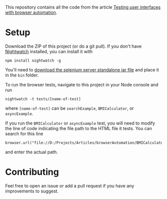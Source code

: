 This repository contains all the code from the article [Testing user interfaces with browser automation](http://tutorials.pluralsight.com/front-end-javascript/testing-user-interfaces-with-browser-automation).

# Setup

Download the ZIP of this project (or do a git pull). If you don't have [Nightwatch](http://nightwatchjs.org/) installed, you can install it with

    npm install nightwatch -g
    
You'll need to [download the selenium server standalone jar file](http://selenium-release.storage.googleapis.com/2.53/selenium-server-standalone-2.53.0.jar) and place it in the `bin` folder.
    
To run the browser tests, navigate to this project in your Node console and run

    nightwatch -t tests/[name-of-test]
    
where `[name-of-test]` can be `searchExample`, `BMICalculator`, or `asyncExample`.

If you run the `BMICalculator` or `asyncExample` test, you will need to modify the line of code indicating the file path to the HTML file it tests. You can search for this line

    browser.url("file://D:/Projects/Articles/browserAutomation/BMICalculator.html")
    
and enter the actual path.

# Contributing

Feel free to open an issue or add a pull request if you have any improvements to suggest.